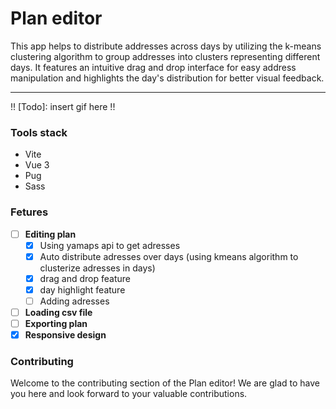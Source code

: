 # Plan editor

This app helps to distribute addresses across days by utilizing the k-means clustering algorithm to group addresses into clusters representing different days. It features an intuitive drag and drop interface for easy address manipulation and highlights the day's distribution for better visual feedback.

---

!! [Todo]: insert gif here !!

### Tools stack
- Vite
- Vue 3
- Pug
- Sass

### Fetures
- [ ] **Editing plan**
  - [x] Using yamaps api to get adresses
  - [x] Auto distribute adresses over days (using kmeans algorithm to clusterize adresses in days)
  - [x] drag and drop feature
  - [x] day highlight feature
  - [ ] Adding adresses
- [ ] **Loading csv file**
- [ ] **Exporting plan**
- [x] **Responsive design**

### Contributing
Welcome to the contributing section of the Plan editor! We are glad to have you here and look forward to your valuable contributions.

